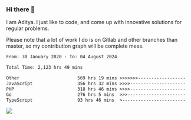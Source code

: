 ### Hi there 👋

I am Aditya. I just like to code, and come up with innovative solutions for regular problems.

Please note that a lot of work I do is on Gitlab and other branches than master, so my contribution graph will be complete mess.

<!--START_SECTION:waka-->

```txt
From: 30 January 2020 - To: 04 August 2024

Total Time: 2,123 hrs 49 mins

Other                      569 hrs 19 mins >>>>>>>------------------   26.81 %
JavaScript                 356 hrs 32 mins >>>>---------------------   16.79 %
PHP                        318 hrs 46 mins >>>>---------------------   15.01 %
Go                         276 hrs 5 mins  >>>----------------------   13.00 %
TypeScript                 93 hrs 46 mins  >------------------------   04.42 %
```

<!--END_SECTION:waka-->

![](https://komarev.com/ghpvc/?username=BrainBuzzer)
